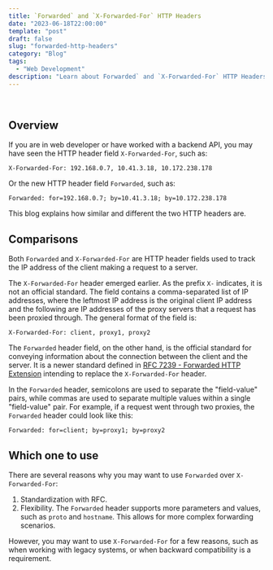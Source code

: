 ```yaml
---
title: `Forwarded` and `X-Forwarded-For` HTTP Headers
date: "2023-06-18T22:00:00"
template: "post"
draft: false
slug: "forwarded-http-headers"
category: "Blog"
tags:
  - "Web Development"
description: "Learn about Forwarded` and `X-Forwarded-For` HTTP Headers"
---
```


<br>

## Overview

If you are in web developer or have worked with a backend API, you may have seen the HTTP header field `X-Forwarded-For`, such as:

```
X-Forwarded-For: 192.168.0.7, 10.41.3.18, 10.172.238.178
```

Or the new HTTP header field `Forwarded`, such as:

```
Forwarded: for=192.168.0.7; by=10.41.3.18; by=10.172.238.178
```

This blog explains how similar and different the two HTTP headers are.


## Comparisons

Both `Forwarded` and `X-Forwarded-For` are HTTP header fields used to track the IP address of the client making a request to a server.

The `X-Forwarded-For` header emerged earlier. As the prefix `X-` indicates, it is not an official standard. The field contains a comma-separated list of IP addresses, where the leftmost IP address is the original client IP address and the following are IP addresses of the proxy servers that a request has been proxied through. The general format of the field is:

```
X-Forwarded-For: client, proxy1, proxy2
```

The `Forwarded` header field, on the other hand, is the official standard for conveying information about the connection between the client and the server. It is a newer standard defined in [RFC 7239 - Forwarded HTTP Extension](https://datatracker.ietf.org/doc/html/rfc7239) intending to replace the `X-Forwarded-For` header. 

In the `Forwarded` header, semicolons are used to separate the "field-value" pairs, while commas are used to separate multiple values within a single "field-value" pair.
For example, if a request went through two proxies, the `Forwarded` header could look like this:

```
Forwarded: for=client; by=proxy1; by=proxy2
```

## Which one to use

There are several reasons why you may want to use `Forwarded` over `X-Forwarded-For`:

1. Standardization with RFC.
2. Flexibility. The `Forwarded` header supports more parameters and values, such as `proto` and `hostname`. This allows for more complex forwarding scenarios.

However, you may want to use `X-Forwarded-For` for a few reasons, such as when working with legacy systems, or when backward compatibility is a requirement.
